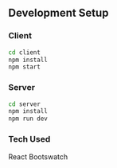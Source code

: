 
## Development Setup 
### Client
```sh
cd client
npm install
npm start
```
### Server 
```sh
cd server
npm install
npm run dev
```
### Tech Used
React
Bootswatch
